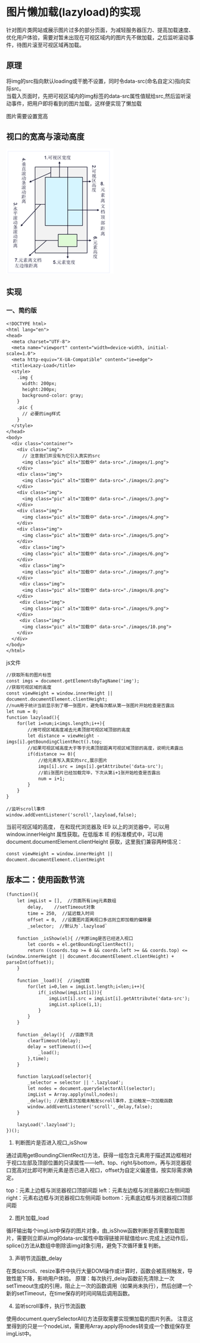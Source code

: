 # 图片懒加载(lazyload)的实现
针对图片类网站或展示图片过多的部分页面，为减轻服务器压力、提高加载速度、优化用户体验，需要对暂未出现在可视区域内的图片先不做加载，之后监听滚动事件，待图片滚至可视区域再加载。  

## 原理
将img的src指向默认loading或干脆不设置，同时令data-src(命名自定义)指向实际src。  
当载入页面时，先把可视区域内的img标签的data-src属性值赋给src,然后监听滚动事件，把用户即将看到的图片加载，这样便实现了懒加载   

图片需要设置宽高

## 视口的宽高与滚动高度
![](img/懒加载.png)

## 实现
### 一、简约版
```
<!DOCTYPE html>
<html lang="en">
<head>
  <meta charset="UTF-8">
  <meta name="viewport" content="width=device-width, initial-scale=1.0">
  <meta http-equiv="X-UA-Compatible" content="ie=edge">
  <title>Lazy-Load</title>
  <style>
    .img {
      width: 200px;
      height:200px;
      background-color: gray;
    }
    .pic {
      // 必要的img样式
    }
  </style>
</head>
<body>
  <div class="container">
    <div class="img">
      // 注意我们并没有为它引入真实的src
      <img class="pic" alt="加载中" data-src="./images/1.png">
    </div>
    <div class="img">
      <img class="pic" alt="加载中" data-src="./images/2.png">
    </div>
    <div class="img">
      <img class="pic" alt="加载中" data-src="./images/3.png">
    </div>
    <div class="img">
      <img class="pic" alt="加载中" data-src="./images/4.png">
    </div>
    <div class="img">
      <img class="pic" alt="加载中" data-src="./images/5.png">
    </div>
     <div class="img">
      <img class="pic" alt="加载中" data-src="./images/6.png">
    </div>
     <div class="img">
      <img class="pic" alt="加载中" data-src="./images/7.png">
    </div>
     <div class="img">
      <img class="pic" alt="加载中" data-src="./images/8.png">
    </div>
     <div class="img">
      <img class="pic" alt="加载中" data-src="./images/9.png">
    </div>
     <div class="img">
      <img class="pic" alt="加载中" data-src="./images/10.png">
    </div>
  </div>
</body>
</html>
```
js文件
```
//获取所有的图片标签
const imgs = document.getElementsByTagName('img');
//获取可视区域的高度
const viewHeight = window.innerHeight || document.documentElement.clientHeight;
//num用于统计当前显示到了哪一张图片，避免每次都从第一张图片开始检查是否露出
let num = 0;
function lazyload(){
    for(let i=num;i<imgs.length;i++){
        //用可视区域高度减去元素顶部可视区域顶部的高度
        let distance = viewHeight - imgs[i].getBoundingClientRect().top;
        //如果可视区域高度大于等于元素顶部距离可视区域顶部的高度，说明元素露出
        if(distance >= 0){
            //给元素写入真实的src,展示图片
            imgs[i].src = imgs[i].getAttribute('data-src');
            //前i张图片已经加载完毕，下次从第i+1张开始检查是否露出
            num = i+1;
        }
    }
}

//监听scroll事件
window.addEventListener('scroll',lazyload,false);
```
当前可视区域的高度， 在和现代浏览器及 IE9 以上的浏览器中，可以用 window.innerHeight 属性获取。在低版本 IE 的标准模式中，可以用 document.documentElement.clientHeight 获取，这里我们兼容两种情况：
```
const viewHeight = window.innerHeight || document.documentElement.clientHeight 
```

## 版本二：使用函数节流
```
(function(){
    let imgList = [],  //页面所有img元素数组
        delay,    //setTimeout对象
        time = 250,  //延迟载入时间
        offset = 0,  //设置图片距离视口多远则立即加载的偏移量
        _selector;  //默认为`.lazyload`

    function _isShow(el){ //判断img是否已经进入视口
        let coords = el.getBoundingClientRect();
        return ((coords.top >= 0 && coords.left >= && coords.top) <= (window.innerHeight || document.documentElement.clientHeight) + parseInt(offset));
    }

    function _load(){  //img加载
        for(let i=0,len = imgList.length;i<len;i++){
            if(_isShow(imgList[i])){
                imgList[i].src = imgList[i].getAttribute('data-src');
                imgList.splice(i,1);
            }
        }
    }

    function _delay(){  //函数节流
        clearTimeout(delay);
        delay = setTimeout(()=>{
            _load();
        },time);
    }

    function lazyLoad(selector){
        _selector = selector || '.lazyload';
        let nodes = document.querySelectorAll(selector);
        imgList = Array.apply(null,nodes);
        _delay(); //避免首次加载未触发scroll事件，主动触发一次加载函数
        window.addEventListener('scroll',_delay,false);
    }

    lazyLoad('.lazyload');
})();
```
1. 判断图片是否进入视口_isShow  

通过调用getBoundingClientRect()方法，获得一组包含元素用于描述其边框相对于视口左部及顶部位置的只读属性——left、top、right与bottom，再与浏览器视口宽高对比即可判断元素是否已进入视口，offset为自定义偏差值，按实际需求确定。

top：元素上边框与浏览器视口顶部间距
left：元素左边框与浏览器视口左侧间距
right：元素右边框与浏览器视口左侧间距
bottom：元素底边框与浏览器视口顶部间距  

2. 图片加载_load  

循环输出每个imgList中保存的图片对象，由_isShow函数判断是否需要加载图片，需要则立即从img的data-src属性中取得链接并赋值给src.完成上述动作后，splice()方法从数组中剔除该img对象引用，避免下次循环重复判断。  

3. 声明节流函数_delay  
     
在类似scroll、resize事件中执行大量DOM操作或计算时，函数会被高频触发，导致性能下降，影响用户体验。
原理：每次执行_delay函数前先清除上一次setTimeout生成的引用，阻止上一次的函数调用（如果尚未执行），然后创建一个新的setTimeout，在time保存的时间间隔后调用函数。  

4. 监听scroll事件，执行节流函数  

使用document.querySelectorAll()方法获取需要实现懒加载的图片列表。
注意这里得到的只是一个nodeList，需要用Array.apply将nodes转变成一个数组保存至imgList中。